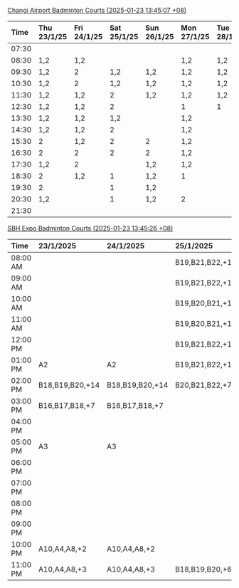 [Changi Airport Badminton Courts (2025-01-23 13:45:07 +08)](https://www.carc.org.sg/FacilityBooking.aspx)

| Time   | Thu 23/1/25   | Fri 24/1/25   | Sat 25/1/25   | Sun 26/1/25   | Mon 27/1/25   | Tue 28/1/25   | Wed 29/1/25   |
|:-------|:--------------|:--------------|:--------------|:--------------|:--------------|:--------------|:--------------|
| 07:30  |               |               |               |               |               |               |               |
| 08:30  | 1,2           | 1,2           |               |               | 1,2           | 1,2           |               |
| 09:30  | 1,2           | 2             | 1,2           | 1,2           | 1,2           | 1,2           |               |
| 10:30  | 1,2           | 2             | 1,2           | 1,2           | 1,2           | 1,2           |               |
| 11:30  | 1,2           | 1,2           | 2             | 1,2           | 1,2           | 1,2           |               |
| 12:30  | 1,2           | 1,2           | 2             |               | 1             | 1             |               |
| 13:30  | 1,2           | 1,2           | 1,2           |               | 1,2           |               |               |
| 14:30  | 1,2           | 1,2           | 2             |               | 1,2           |               |               |
| 15:30  | 2             | 1,2           | 2             | 2             | 1,2           |               |               |
| 16:30  | 2             | 2             | 2             | 2             | 1,2           |               |               |
| 17:30  | 1,2           | 2             |               | 1,2           | 1,2           |               |               |
| 18:30  | 2             | 1,2           | 1             | 1,2           | 1             |               |               |
| 19:30  | 2             |               | 1             | 1,2           |               |               |               |
| 20:30  | 1,2           |               | 1             | 1,2           | 2             |               |               |
| 21:30  |               |               |               |               |               |               |               |

[SBH Expo Badminton Courts (2025-01-23 13:45:26 +08)](https://singaporebadmintonhall.getomnify.com/widgets/O3MRKGBH359GA55KHMG1RD)

| Time     | 23/1/2025       | 24/1/2025       | 25/1/2025       | 26/1/2025       | 27/1/2025       | 28/1/2025       | 29/1/2025   |
|:---------|:----------------|:----------------|:----------------|:----------------|:----------------|:----------------|:------------|
| 08:00 AM |                 |                 | B19,B21,B22,+11 | A7,B14,B15,+1   | B13,B14,B18,+6  | B19,B21,B22,+14 |             |
| 09:00 AM |                 |                 | B19,B21,B22,+12 |                 |                 | B19,B21,B22,+14 |             |
| 10:00 AM |                 |                 | B19,B20,B21,+14 |                 |                 | B19,B21,B22,+15 |             |
| 11:00 AM |                 |                 | B19,B20,B21,+14 |                 |                 | B19,B21,B22,+14 |             |
| 12:00 PM |                 |                 | B19,B21,B22,+17 |                 | A5              | B19,B21,B22,+14 |             |
| 01:00 PM | A2              | A2              | B19,B21,B22,+16 |                 | A8,A9,B22,+1    | B19,B21,B22,+16 |             |
| 02:00 PM | B18,B19,B20,+14 | B18,B19,B20,+14 | B20,B21,B22,+7  | B22             | B11,B14         | B19,B21,B22,+15 |             |
| 03:00 PM | B16,B17,B18,+7  | B16,B17,B18,+7  |                 |                 |                 | A1,B11          |             |
| 04:00 PM |                 |                 |                 |                 |                 | B11             |             |
| 05:00 PM | A3              | A3              |                 |                 |                 | B12,B13,B14     |             |
| 06:00 PM |                 |                 |                 |                 | A5,A7,A8,+1     | B12,B13,B14,+8  |             |
| 07:00 PM |                 |                 |                 |                 | A10,A8,B14,+5   | B13,B14,B15,+9  |             |
| 08:00 PM |                 |                 |                 | B13             | B19,B20,B21,+12 |                 |             |
| 09:00 PM |                 |                 |                 | A9,B15,B16,+3   | B19,B20,B21,+15 | A6,A8,A9        |             |
| 10:00 PM | A10,A4,A8,+2    | A10,A4,A8,+2    |                 | B20,B21,B22,+17 | A10,A8,A9,+7    | A10,A8,A9,+7    |             |
| 11:00 PM | A10,A4,A8,+3    | A10,A4,A8,+3    | B18,B19,B20,+6  | B20,B21,B22,+19 | A10,A8,A9,+7    | A10,A8,A9,+7    |             |
